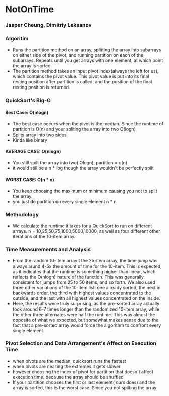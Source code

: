 # NotOnTime
### Jasper Cheung, Dimitriy Leksanov

### Algoritim
* Runs the partition method on an array, splitting the array into subarrays on either side of the pivot, and running partition on each of the subarrays. Repeats until you get arrays with one element, at which point the array is sorted.
* The partition method takes an input pivot index(always the left for us), which contains the pivot value. This pivot value is put into its final resting position after partition is called, and the position of the final resting position is returned.

### QuickSort's Big-O

#### Best Case: O(nlogn)
* The best case occurs when the pivot is the median. Since the runtime of partition is O(n) and your spliting the array into two O(logn)
* Splits array into two sides 
* Kinda like binary 

#### AVERAGE CASE: O(nlogn)
* You still spilt the array into two( Ologn), partition = o(n)
* it would still be a n * log though the array wouldn't be perfectly spilt

#### WORST CASE:  O(n * n)
* You keep choosing the maximum or minimum causing you not to spilt the array.
* you just do partition on every single element n * n

### Methodology
* We calculate the runtime it takes for a QuickSort to run on different arrays. n = 10,25,50,75,1000,5000,10000, as well as four different other iterations of the 10-item array.

### Time Measurements and Analysis
* From the random 10-item array t the 25-item array, the time jump was always arund 4-5x the amount of time for the 10-item. This is expected, as it indicates that the runtime is something higher than linear, which reflects the O(nlogn) nature of the function. This was generally consistent for jumps from 25 to 50 items, and so forth. We also used three other variations of the 10-item list: one already sorted, the next in backwards order, the third with highest values concentrated to the outside, and the last with all highest values concentrated on the inside.
* Here, the results were truly surprising, as the pre-sorted array actually took around 6-7 times longer than the randomized 10-item array, while the other three alternates were half the runtime. This was almost the opposite of what we expected, but somewhat makes sense due to the fact that a pre-sorted array would force the algorithm to confront every single element.

### Pivot Selection and Data Arrangement's Affect on Execution Time
* when pivots are the median, quicksort runs the fastest
* when pivots are nearing the extremes it gets slower
* however choosing the index of pivot for partition that doesn't affect execution time. because the array should be shuffled
* If your partition chooses the first or last element( ours does) and the array is sorted, this is the worst case. Since you not spilting the array
